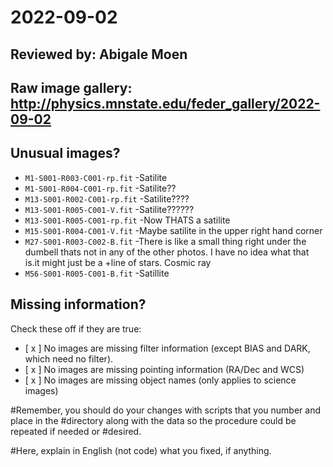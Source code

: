 # 2022-09-02

## Reviewed by:   Abigale Moen

## Raw image gallery: http://physics.mnstate.edu/feder_gallery/2022-09-02

## Unusual images?
+ `M1-S001-R003-C001-rp.fit`  -Satilite 
+ `M1-S001-R004-C001-rp.fit`  -Satilite??
+ `M13-S001-R002-C001-rp.fit` -Satilite????
+ `M13-S001-R005-C001-V.fit`  -Satilite??????
+ `M13-S001-R005-C001-rp.fit`  -Now THATS a satilite
+ `M15-S001-R004-C001-V.fit`  -Maybe satilite in the upper right hand corner
+ `M27-S001-R003-C002-B.fit`  -There is like a small thing right under the dumbell thats not in any of the other photos. I have no idea what that is.it might just be a +line of stars. Cosmic ray
+  `M56-S001-R005-C001-B.fit`   -Satillite


## Missing information?

Check these off if they are true:

- [ x ] No images are missing filter information (except BIAS and DARK, which need no filter).
- [ x ] No images are missing pointing information (RA/Dec and WCS)
- [ x ] No images are missing object names (only applies to science images)


#Remember, you should do your changes with scripts that you number and place in the
#directory along with the data so the procedure could be repeated if needed or
#desired.

#Here, explain in English (not code) what you fixed, if anything.
